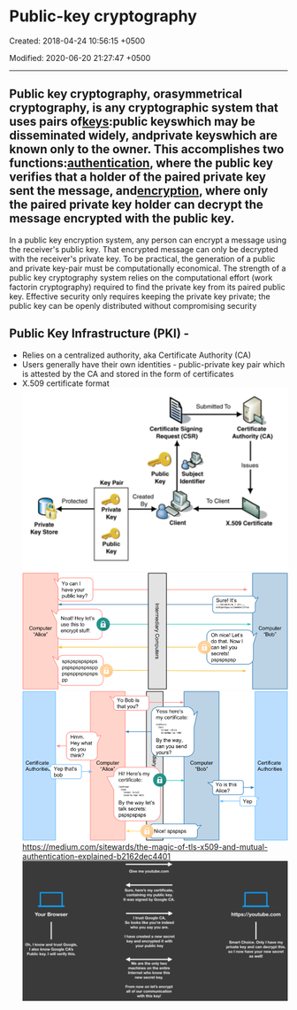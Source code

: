 # Public-key cryptography

Created: 2018-04-24 10:56:15 +0500

Modified: 2020-06-20 21:27:47 +0500

---

## Public key cryptography, orasymmetrical cryptography, is any cryptographic system that uses pairs of[keys](https://en.wikipedia.org/wiki/Cryptographic_key):public keyswhich may be disseminated widely, andprivate keyswhich are known only to the owner. This accomplishes two functions:[authentication](https://en.wikipedia.org/wiki/Authentication_protocol), where the public key verifies that a holder of the paired private key sent the message, and[encryption](https://en.wikipedia.org/wiki/Encryption), where only the paired private key holder can decrypt the message encrypted with the public key.
In a public key encryption system, any person can encrypt a message using the receiver's public key. That encrypted message can only be decrypted with the receiver's private key. To be practical, the generation of a public and private key-pair must be computationally economical. The strength of a public key cryptography system relies on the computational effort (work factorin cryptography) required to find the private key from its paired public key. Effective security only requires keeping the private key private; the public key can be openly distributed without compromising security
## Public Key Infrastructure (PKI) -
-   Relies on a centralized authority, aka Certificate Authority (CA)
-   Users generally have their own identities - public-private key pair which is attested by the CA and stored in the form of certificates
-   X.509 certificate format
![image](media/Cryptography-Intro_Public-key-cryptography-image1.png)
![image](media/Cryptography-Intro_Public-key-cryptography-image2.png)
![image](media/Cryptography-Intro_Public-key-cryptography-image3.png)
<https://medium.com/sitewards/the-magic-of-tls-x509-and-mutual-authentication-explained-b2162dec4401>
![](media/Cryptography-Intro_Public-key-cryptography-image4.png)
